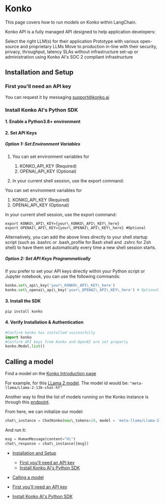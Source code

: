 # Konko

This page covers how to run models on Konko within LangChain.

Konko API is a fully managed API designed to help application developers:

Select the right LLM(s) for their application
Prototype with various open-source and proprietary LLMs
Move to production in-line with their security, privacy, throughput, latency SLAs without infrastructure set-up or administration using Konko AI's SOC 2 compliant infrastructure

## Installation and Setup[​](#installation-and-setup "Direct link to Installation and Setup")

### First you'll need an API key[​](#first-youll-need-an-api-key "Direct link to First you'll need an API key")

You can request it by messaging [support@konko.ai](mailto:support@konko.ai)

### Install Konko AI's Python SDK[​](#install-konko-ais-python-sdk "Direct link to Install Konko AI's Python SDK")

#### 1. Enable a Python3.8+ environment[​](#1-enable-a-python38-environment "Direct link to 1. Enable a Python3.8+ environment")

#### 2. Set API Keys[​](#2-set-api-keys "Direct link to 2. Set API Keys")

##### Option 1: Set Environment Variables[​](#option-1-set-environment-variables "Direct link to Option 1: Set Environment Variables")

1. You can set environment variables for

   1. KONKO_API_KEY (Required)
   1. OPENAI_API_KEY (Optional)

1. In your current shell session, use the export command:

You can set environment variables for

1. KONKO_API_KEY (Required)
1. OPENAI_API_KEY (Optional)

In your current shell session, use the export command:

```shell
export KONKO\_API\_KEY={your\_KONKO\_API\_KEY\_here}  
export OPENAI\_API\_KEY={your\_OPENAI\_API\_KEY\_here} #Optional  

```

Alternatively, you can add the above lines directly to your shell startup script (such as .bashrc or .bash_profile for Bash shell and .zshrc for Zsh shell) to have them set automatically every time a new shell session starts.

##### Option 2: Set API Keys Programmatically[​](#option-2-set-api-keys-programmatically "Direct link to Option 2: Set API Keys Programmatically")

If you prefer to set your API keys directly within your Python script or Jupyter notebook, you can use the following commands:

```python
konko.set\_api\_key('your\_KONKO\_API\_KEY\_here')   
konko.set\_openai\_api\_key('your\_OPENAI\_API\_KEY\_here') # Optional  

```

#### 3. Install the SDK[​](#3-install-the-sdk "Direct link to 3. Install the SDK")

```shell
pip install konko  

```

#### 4. Verify Installation & Authentication[​](#4-verify-installation--authentication "Direct link to 4. Verify Installation & Authentication")

```python
#Confirm konko has installed successfully  
import konko  
#Confirm API keys from Konko and OpenAI are set properly  
konko.Model.list()  

```

## Calling a model[​](#calling-a-model "Direct link to Calling a model")

Find a model on the [Konko Introduction page](https://docs.konko.ai/docs#available-models)

For example, for this [LLama 2 model](https://docs.konko.ai/docs/meta-llama-2-13b-chat). The model id would be: `"meta-llama/Llama-2-13b-chat-hf"`

Another way to find the list of models running on the Konko instance is through this [endpoint](https://docs.konko.ai/reference/listmodels).

From here, we can initialize our model:

```python
chat\_instance = ChatKonko(max\_tokens=10, model = 'meta-llama/Llama-2-13b-chat-hf')  

```

And run it:

```python
msg = HumanMessage(content="Hi")  
chat\_response = chat\_instance([msg])  

```

- [Installation and Setup](#installation-and-setup)

  - [First you'll need an API key](#first-youll-need-an-api-key)
  - [Install Konko AI's Python SDK](#install-konko-ais-python-sdk)

- [Calling a model](#calling-a-model)

- [First you'll need an API key](#first-youll-need-an-api-key)

- [Install Konko AI's Python SDK](#install-konko-ais-python-sdk)
